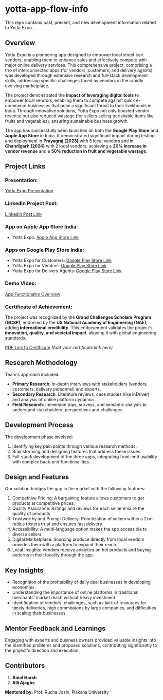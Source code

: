 # yotta-app-flow-info
This repo contains past, present, and new development information related to Yotta Expo.

## Overview
Yotta Expo is a pioneering app designed to empower local street cart vendors, enabling them to enhance sales and effectively compete with major online delivery services. This comprehensive project, comprising a trio of interconnected apps (for vendors, customers, and delivery agents), was developed through extensive research and full-stack development skills, addressing specific challenges faced by vendors in the rapidly evolving marketplace.

The project demonstrated the **impact of leveraging digital tools** to empower local vendors, enabling them to compete against quick e-commerce businesses that pose a significant threat to their livelihoods in India. Through innovative solutions, Yotta Expo not only boosted vendor revenue but also reduced wastage (for sellers selling perishable items like fruits and vegetables), ensuring sustainable business growth.

The app has successfully been launched on both the **Google Play Store** and **Apple App Store** in India. It demonstrated significant impact during testing and deployment in **Prayagraj (2023)** with 5 local vendors and in **Chandigarh (2024)** with 2 local vendors, achieving a **20% increase in vendor revenue** and a **50% reduction in fruit and vegetable wastage**.



## Project Links

### Presentation:
[Yotta Expo Presentation](https://www.canva.com/design/DAF2j3WcGgY/qJVMJU1mur2Wkx0Ps2ZFBA/view?utm_content=DAF2j3WcGgY&utm_campaign=share_your_design&utm_medium=link&utm_source=shareyourdesignpanel#1)

### LinkedIn Project Post:
[LinkedIn Post Link](https://www.linkedin.com/in/amol-harsh-355523141/details/projects/?profileUrn=urn%3Ali%3Afsd_profile%3AACoAACJtRDEBI-AxILTT_iwLlwkqZSmvhqzjOGM)

### App on Apple App Store India:
- Yotta Expo: [Apple App Store Link](https://apps.apple.com/us/app/yotta-expo/id6503679197)
  
### Apps on Google Play Store India:
- Yotta Expo for Customers: [Google Play Store Link](https://play.google.com/store/apps/details?id=com.yotta_eight.yotta)
- Yotta Expo for Vendors: [Google Play Store Link](https://play.google.com/store/apps/details?id=com.yotta_eight_v.yotta_vendor)
- Yotta Expo for Delivery Agents: [Google Play Store Link](https://play.google.com/store/apps/details?id=com.yotta_eight_delivery.yotta)

### Demo Video:
[App Functionality Overview](https://plakshauniversity1-my.sharepoint.com/:v:/g/personal/amol_harsh_plaksha_edu_in/EfGVp2fpyNBFr_CWtU3UrksBi559_aDEj2yQgU6StdurPw?e=qyYCul&nav=eyJyZWZlcnJhbEluZm8iOnsicmVmZXJyYWxBcHAiOiJTdHJlYW1XZWJBcHAiLCJyZWZlcnJhbFZpZXciOiJTaGFyZURpYWxvZy1MaW5rIiwicmVmZXJyYWxBcHBQbGF0Zm9ybSI6IldlYiIsInJlZmVycmFsTW9kZSI6InZpZXcifX0%3D)

### Certificate of Achievement:  
The project was recognized by the **Grand Challenges Scholars Program (GCSP)**, endorsed by the **US National Academy of Engineering (NAE)**, adding **international credibility**. This endorsement validates the project's **innovation, quality, and societal impact**, aligning it with global engineering standards.

[PDF Link to Certificate](#) *(Add your certificate link here)*

## Research Methodology
Team's approach included:
- **Primary Research**: In-depth interviews with stakeholders (vendors, customers, delivery personnel) and experts.
- **Secondary Research**: Literature reviews, case studies (like inDriver), and analysis of online platform dynamics.
- **Field Research**: Immersion trips, surveys, and semantic analysis to understand stakeholders' perspectives and challenges.

## Development Process
The development phase involved:
1. Identifying key pain points through various research methods.
2. Brainstorming and designing features that address these issues.
3. Full-stack development of the three apps, integrating front-end usability with complex back-end functionalities.

## Design and Features
Our solution bridges the gap in the market with the following features:
1. Competitive Pricing: A bargaining feature allows customers to get products at competitive prices.
2. Quality Assurance: Ratings and reviews for each seller ensure the quality of products.
3. Trustworthy and Prompt Delivery: Prioritization of sellers within a 2km radius fosters trust and ensures fast delivery.
4. Accessibility: A multi-language option makes the app accessible to diverse sellers.
5. Digital Marketplace: Sourcing produce directly from local vendors provides them with a platform to expand their reach.
6. Local Insights: Vendors receive analytics on hot products and buying patterns in their locality through the app.

## Key Insights
- Recognition of the profitability of daily deal businesses in developing economies.
- Understanding the importance of online platforms in traditional merchants' market reach without heavy investment.
- Identification of vendors' challenges, such as lack of resources for timely deliveries, high commissions by large companies, and difficulties in scaling their businesses.

## Mentor Feedback and Learnings
Engaging with experts and business owners provided valuable insights into the identified problems and proposed solutions, contributing significantly to the project's direction and execution.

## Contributors
1. **Amol Harsh**
2. **Alli Ajagbe**

**Mentored by:** Prof. Rucha Joshi, Plaksha University
